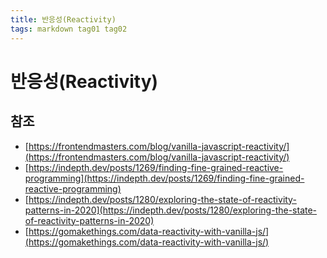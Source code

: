```yaml
---
title: 반응성(Reactivity)
tags: markdown tag01 tag02
---
```


# 반응성(Reactivity)

## 참조

* [https://frontendmasters.com/blog/vanilla-javascript-reactivity/](https://frontendmasters.com/blog/vanilla-javascript-reactivity/)
* [https://indepth.dev/posts/1269/finding-fine-grained-reactive-programming](https://indepth.dev/posts/1269/finding-fine-grained-reactive-programming)
* [https://indepth.dev/posts/1280/exploring-the-state-of-reactivity-patterns-in-2020](https://indepth.dev/posts/1280/exploring-the-state-of-reactivity-patterns-in-2020)
* [https://gomakethings.com/data-reactivity-with-vanilla-js/](https://gomakethings.com/data-reactivity-with-vanilla-js/)

